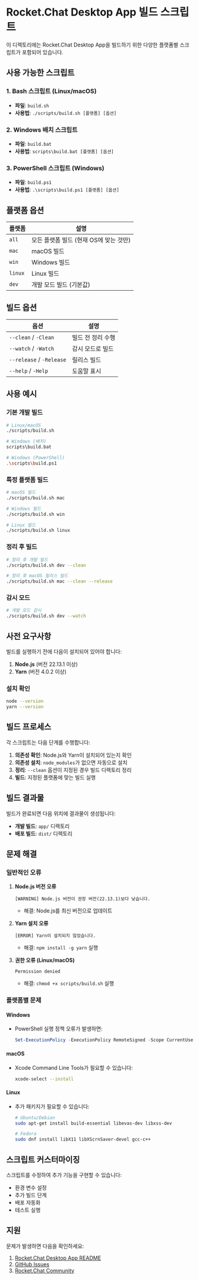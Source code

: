 # Rocket.Chat Desktop App 빌드 스크립트

이 디렉토리에는 Rocket.Chat Desktop App을 빌드하기 위한 다양한 플랫폼별 스크립트가 포함되어 있습니다.

## 사용 가능한 스크립트

### 1. Bash 스크립트 (Linux/macOS)
- **파일**: `build.sh`
- **사용법**: `./scripts/build.sh [플랫폼] [옵션]`

### 2. Windows 배치 스크립트
- **파일**: `build.bat`
- **사용법**: `scripts\build.bat [플랫폼] [옵션]`

### 3. PowerShell 스크립트 (Windows)
- **파일**: `build.ps1`
- **사용법**: `.\scripts\build.ps1 [플랫폼] [옵션]`

## 플랫폼 옵션

| 플랫폼 | 설명 |
|--------|------|
| `all` | 모든 플랫폼 빌드 (현재 OS에 맞는 것만) |
| `mac` | macOS 빌드 |
| `win` | Windows 빌드 |
| `linux` | Linux 빌드 |
| `dev` | 개발 모드 빌드 (기본값) |

## 빌드 옵션

| 옵션 | 설명 |
|------|------|
| `--clean` / `-Clean` | 빌드 전 정리 수행 |
| `--watch` / `-Watch` | 감시 모드로 빌드 |
| `--release` / `-Release` | 릴리스 빌드 |
| `--help` / `-Help` | 도움말 표시 |

## 사용 예시

### 기본 개발 빌드
```bash
# Linux/macOS
./scripts/build.sh

# Windows (배치)
scripts\build.bat

# Windows (PowerShell)
.\scripts\build.ps1
```

### 특정 플랫폼 빌드
```bash
# macOS 빌드
./scripts/build.sh mac

# Windows 빌드
./scripts/build.sh win

# Linux 빌드
./scripts/build.sh linux
```

### 정리 후 빌드
```bash
# 정리 후 개발 빌드
./scripts/build.sh dev --clean

# 정리 후 macOS 릴리스 빌드
./scripts/build.sh mac --clean --release
```

### 감시 모드
```bash
# 개발 모드 감시
./scripts/build.sh dev --watch
```

## 사전 요구사항

빌드를 실행하기 전에 다음이 설치되어 있어야 합니다:

1. **Node.js** (버전 22.13.1 이상)
2. **Yarn** (버전 4.0.2 이상)

### 설치 확인
```bash
node --version
yarn --version
```

## 빌드 프로세스

각 스크립트는 다음 단계를 수행합니다:

1. **의존성 확인**: Node.js와 Yarn이 설치되어 있는지 확인
2. **의존성 설치**: `node_modules`가 없으면 자동으로 설치
3. **정리**: `--clean` 옵션이 지정된 경우 빌드 디렉토리 정리
4. **빌드**: 지정된 플랫폼에 맞는 빌드 실행

## 빌드 결과물

빌드가 완료되면 다음 위치에 결과물이 생성됩니다:

- **개발 빌드**: `app/` 디렉토리
- **배포 빌드**: `dist/` 디렉토리

## 문제 해결

### 일반적인 오류

1. **Node.js 버전 오류**
   ```
   [WARNING] Node.js 버전이 권장 버전(22.13.1)보다 낮습니다.
   ```
   - 해결: Node.js를 최신 버전으로 업데이트

2. **Yarn 설치 오류**
   ```
   [ERROR] Yarn이 설치되지 않았습니다.
   ```
   - 해결: `npm install -g yarn` 실행

3. **권한 오류 (Linux/macOS)**
   ```
   Permission denied
   ```
   - 해결: `chmod +x scripts/build.sh` 실행

### 플랫폼별 문제

#### Windows
- PowerShell 실행 정책 오류가 발생하면:
  ```powershell
  Set-ExecutionPolicy -ExecutionPolicy RemoteSigned -Scope CurrentUser
  ```

#### macOS
- Xcode Command Line Tools가 필요할 수 있습니다:
  ```bash
  xcode-select --install
  ```

#### Linux
- 추가 패키지가 필요할 수 있습니다:
  ```bash
  # Ubuntu/Debian
  sudo apt-get install build-essential libevas-dev libxss-dev
  
  # Fedora
  sudo dnf install libX11 libXScrnSaver-devel gcc-c++
  ```

## 스크립트 커스터마이징

스크립트를 수정하여 추가 기능을 구현할 수 있습니다:

- 환경 변수 설정
- 추가 빌드 단계
- 배포 자동화
- 테스트 실행

## 지원

문제가 발생하면 다음을 확인하세요:

1. [Rocket.Chat Desktop App README](../README.md)
2. [GitHub Issues](https://github.com/RocketChat/Rocket.Chat.Electron/issues)
3. [Rocket.Chat Community](https://forums.rocket.chat/) 
